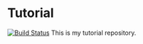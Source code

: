 # Tutorial
[![Build Status](https://travis-ci.com/wxywb/Tutorial.svg?branch=branch1)](https://travis-ci.com/wxywb/Tutorial)
This is my tutorial repository.
